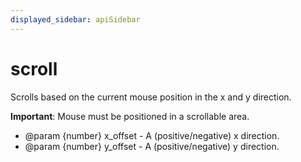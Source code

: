 ```yaml
---
displayed_sidebar: apiSidebar
---
```

# scroll

Scrolls based on the current mouse position in the x and y direction.

**Important**: Mouse must be positioned in a scrollable area.

   * @param {number} x_offset - A (positive/negative) x direction.
   * @param {number} y_offset - A (positive/negative) y direction.
